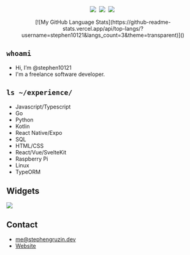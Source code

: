 <p align="center">
  <a target="_blank" href="https://www.gruzservices.com"><img src="https://img.shields.io/badge/Hello-orange?style=for-the-badge&color=e53935" /></a>&nbsp;
  <a target="_blank" href="https://www.gruzservices.com"><img src="https://img.shields.io/badge/my%20name%20is-green?style=for-the-badge&color=2196F3" /></a>&nbsp;
  <a target="_blank" href="https://www.gruzservices.com"><img src="https://img.shields.io/badge/Stephen%20Gruzin-orange?style=for-the-badge&color=00796B" /></a>&nbsp;
</p>
<p align="center">
[![My GitHub Language Stats](https://github-readme-stats.vercel.app/api/top-langs/?username=stephen10121&langs_count=3&theme=transparent)]()
</p>

## ```whoami```
<p align="center">
<ul>
  <li>Hi, I’m @stephen10121</li>
  <li>I'm a freelance software developer.</li>
</ul>
</p>

## ```ls ~/experience/```
- Javascript/Typescript
- Go
- Python
- Kotlin
- React Native/Expo
- SQL
- HTML/CSS
- React/Vue/SvelteKit
- Raspberry Pi
- Linux
- TypeORM

## Widgets
![](https://komarev.com/ghpvc/?username=Stephen10121)

## Contact
- me@stephengruzin.dev
- [Website](https://www.stephengruzin.dev)
<!---
Stephen10121/Stephen10121 is a ✨ special ✨ repository because its `README.md` (this file) appears on your GitHub profile.
You can click the Preview link to take a look at your changes.
--->
